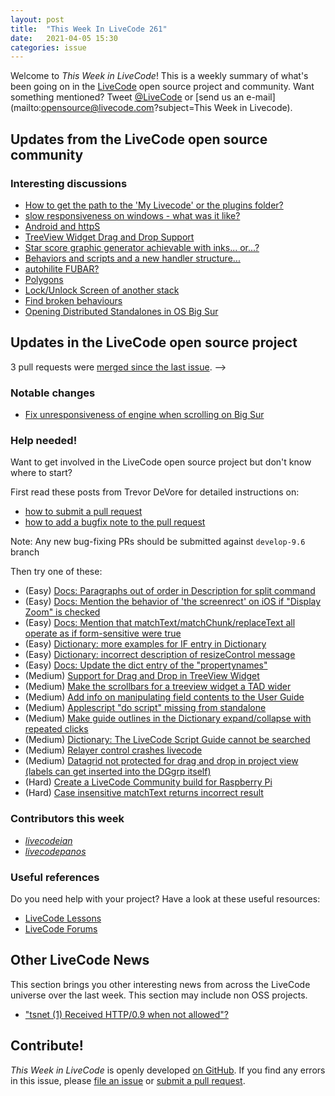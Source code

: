 ```yaml
---
layout: post
title:  "This Week In LiveCode 261"
date:   2021-04-05 15:30
categories: issue
---
```


Welcome to *This Week in LiveCode*!  This is a weekly summary of what's been
going on in the [LiveCode](https://livecode.com/) open source project and
community.  Want something mentioned?  Tweet
[@LiveCode](https://twitter.com/LiveCode) or
[send us an e-mail](mailto:opensource@livecode.com?subject=This Week in Livecode).

## Updates from the LiveCode open source community

<!--
### News & blog posts

- [How I built a Mobile App in LiveCode and Took Over the World](https://livecode.com/how-i-built-a-mobile-app-in-livecode-and-took-over-the-world/)
-->

### Interesting discussions

- [How to get the path to the 'My Livecode' or the plugins folder?](https://www.mail-archive.com/use-livecode@lists.runrev.com/msg111702.html)
- [slow responsiveness on windows - what was it like?](https://www.mail-archive.com/use-livecode@lists.runrev.com/msg111720.html)
- [Android and httpS](https://www.mail-archive.com/use-livecode@lists.runrev.com/msg111728.html)
- [TreeView Widget Drag and Drop Support](https://www.mail-archive.com/use-livecode@lists.runrev.com/msg111738.html)
- [Star score graphic generator achievable with inks... or...?](https://www.mail-archive.com/use-livecode@lists.runrev.com/msg111775.html)
- [Behaviors and scripts and a new handler structure...](https://www.mail-archive.com/use-livecode@lists.runrev.com/msg111782.html)
- [autohilite FUBAR?](https://www.mail-archive.com/use-livecode@lists.runrev.com/msg111790.html)
- [Polygons](https://www.mail-archive.com/use-livecode@lists.runrev.com/msg111803.html)
- [Lock/Unlock Screen of another stack](https://www.mail-archive.com/use-livecode@lists.runrev.com/msg111821.html)
- [Find broken behaviours](https://forums.livecode.com/viewtopic.php?t=35661&p=203968#p203968)
- [Opening Distributed Standalones in OS Big Sur](https://forums.livecode.com/viewtopic.php?t=35653&p=203949#p203949)


## Updates in the LiveCode open source project

3 pull requests were [merged since the last issue](https://github.com/search?q=org%3Alivecode+is%3Apublic+is%3Apr+is%3Amerged+merged%3A2021-03-29..2021-04-05&type=Issues).
-->
<!--
### New LiveCode releases

- [Release 9.6.2 RC-3](https://www.mail-archive.com/use-livecode@lists.runrev.com/msg111364.html)
--->


### Notable changes

- [Fix unresponsiveness of engine when scrolling on Big Sur](https://github.com/livecode/livecode/pull/7541)


<!--
### Bug of the week

- [Bug 23085 - VIsual effects doesn't wok on macOS Big Sur (11.2)](https://quality.livecode.com/show_bug.cgi?id=23085)

The reporter and the commenters provided a helpful sample stack and recipe that allowed us to test and confirm the problem quickly.
-->

### Help needed!

Want to get involved in the LiveCode open source project but don't know where
to start?  

First read these posts from Trevor DeVore for detailed instructions on:

- [how to submit a pull request](https://www.mail-archive.com/use-livecode@lists.runrev.com/msg98530.html)
- [how to add a bugfix note to the pull request](https://www.mail-archive.com/use-livecode@lists.runrev.com/msg98611.html)

Note: Any new bug-fixing PRs should be submitted against `develop-9.6` branch

Then try one of these:

- (Easy) [Docs: Paragraphs out of order in Description for split command](https://quality.livecode.com/show_bug.cgi?id=23071)
- (Easy) [Docs: Mention the behavior of 'the screenrect' on iOS if "Display Zoom" is checked](https://quality.livecode.com/show_bug.cgi?id=22949)
- (Easy) [Docs: Mention that matchText/matchChunk/replaceText all operate as if form-sensitive were true](https://quality.livecode.com/show_bug.cgi?id=15311)
- (Easy) [Dictionary: more examples for IF entry in Dictionary](https://quality.livecode.com/show_bug.cgi?id=22589)
- (Easy) [Dictionary: incorrect description of resizeControl message](https://quality.livecode.com/show_bug.cgi?id=17118)
- (Easy) [Docs: Update the dict entry of the "propertynames"](https://quality.livecode.com/show_bug.cgi?id=7375)
- (Medium) [Support for Drag and Drop in TreeView Widget](https://quality.livecode.com/show_bug.cgi?id=23147)
- (Medium) [Make the scrollbars for a treeview widget a TAD wider](https://quality.livecode.com/show_bug.cgi?id=23000)
- (Medium) [Add info on manipulating field contents to the User Guide](http://quality.livecode.com/show_bug.cgi?id=18990)
- (Medium) [Applescript "do script" missing from standalone](http://quality.livecode.com/show_bug.cgi?id=20993)
- (Medium) [Make guide outlines in the Dictionary expand/collapse with repeated clicks](http://quality.livecode.com/show_bug.cgi?id=18184)
- (Medium) [Dictionary: The LiveCode Script Guide cannot be searched](http://quality.livecode.com/show_bug.cgi?id=15957)
- (Medium) [Relayer control crashes livecode](https://quality.livecode.com/show_bug.cgi?id=21460)
- (Medium) [Datagrid not protected for drag and drop in project view (labels can get inserted into the DGgrp itself)](https://quality.livecode.com/show_bug.cgi?id=21750)
- (Hard) [Create a LiveCode Community build for Raspberry Pi](http://forums.livecode.com/viewtopic.php?f=76&t=27912)
- (Hard) [Case insensitive matchText returns incorrect result](https://quality.livecode.com/show_bug.cgi?id=15312)


### Contributors this week

- *[livecodeian](https://github.com/livecodeian)*
- *[livecodepanos](https://github.com/livecodepanos)*


### Useful references

Do you need help with your project? Have a look at these useful resources:

- [LiveCode Lessons](https://lessons.livecode.com)
- [LiveCode Forums](https://forums.livecode.com/index.php)


## Other LiveCode News

This section brings you other interesting news from across the LiveCode universe over the last week. This section may include non OSS projects.

- ["tsnet (1) Received HTTP/0.9 when not allowed"?](https://www.mail-archive.com/use-livecode@lists.runrev.com/msg111764.html)

<!---
## Upcoming events

* [SoCal LiveCode Group Meeting: March 5, Pasadena](https://forums.livecode.com/viewtopic.php?f=50&t=33729)
--->

## Contribute!

*This Week in LiveCode* is openly developed
[on GitHub](https://github.com/livecode/this-week-in-livecode).
If you find any errors in this issue, please
[file an issue](https://github.com/livecode/this-week-in-livecode/issues) or
[submit a pull request](https://github.com/livecode/this-week-in-livecode/pulls).
